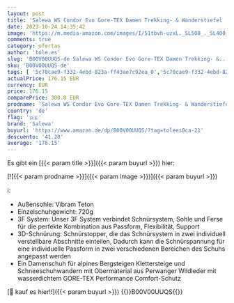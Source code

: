 ```yaml
---
layout: post
title: 'Salewa WS Condor Evo Gore-TEX Damen Trekking- & Wanderstiefel  Grün  Cactus/Teal   41 EU'
date: 2023-10-24 14:35:42
image: 'https://m.media-amazon.com/images/I/51tbvh-uzxL._SL500_._SL400_.jpg'
comments: true
category: ofertas
author: 'tole.es'
slug: 'B00V00UUQS-de Salewa WS Condor Evo Gore-TEX Damen Trekking- &...'
sku: 'B00V00UUQS-de'
tags: [ '5c70cae9-f332-4ebd-823a-ff43ae7c92ea_0','5c70cae9-f332-4ebd-823a-ff43ae7c92ea_1','5c70cae9-f332-4ebd-823a-ff43ae7c92ea_3201','5c70cae9-f332-4ebd-823a-ff43ae7c92ea_7101','5c70cae9-f332-4ebd-823a-ff43ae7c92ea_827102','5c70cae9-f332-4ebd-823a-ff43ae7c92ea_830002','5c70cae9-f332-4ebd-823a-ff43ae7c92ea_833202','5c70cae9-f332-4ebd-823a-ff43ae7c92ea_9501','Arborist Merchandising Root','Bis zu 40% Rabatt auf Herbst-Mode','DE MTBB Group 6','DE WTBB Group 4','DE WTBB Group 6','Damenmode','Damenschuhe','Fashion','Men Top Brands Bestsellers','Outdoor','Self Service','Sneaker & Sportschuhe für Damen','Special Features Stores','Sport & Freizeit','Sport- & Outdoorschuhe für Damen','Top-Wanderschuhe','Trekking- & Wanderschuhe für Damen','Women Top Brands Bestsellers','ef3a019d-6628-41d5-b303-291126686917_0','ef3a019d-6628-41d5-b303-291126686917_5201','salewa','🇩🇪', ]
actualPrice: 176.15 EUR
currency: EUR
price: 176.15
comparePrice: 300.0 EUR
prodname: 'Salewa WS Condor Evo Gore-TEX Damen Trekking- & Wanderstiefel  Grün  Cactus/Teal   41 EU'
country: 'de'
flag: '🇩🇪'
brand: 'Salewa'
buyurl: 'https://www.amazon.de/dp/B00V00UUQS/?tag=tolees0ca-21'
descuento: '41.28'
average: '176.15'
---
```


Es gibt ein [{{< param title >}}]({{< param buyurl >}}) hier:

[![{{< param prodname >}}]({{< param image >}})]({{< param buyurl >}})

ℹ️:

- Außensohle: Vibram Teton
- Einzelschuhgewicht: 720g
- 3F System: Unser 3F System verbindet Schnürsystem, Sohle und Ferse für die perfekte Kombination aus Passform, Flexibilität, Support
- 3D-Schnürung: Schnürstopper, die das Schnürsystem in zwei individuell verstellbare Abschnitte einteilen, Dadurch kann die Schnürspannung für eine individuelle Passform in zwei verschiedenen Bereichen des Schuhs angepasst werden
- Ein Damenschuh für alpines Bergsteigen Klettersteige und Schneeschuhwandern mit Obermaterial aus Perwanger Wildleder mit wasserdichtem GORE-TEX Performance Comfort-Schutz

[🛒 kauf es hier!!]({{< param buyurl >}})
{{<world>}}B00V00UUQS{{</world>}}

